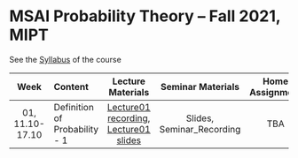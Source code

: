 # MSAI Probability Theory – Fall 2021, MIPT

See the [Syllabus](https://github.com/girafe-ai/msai-probability/blob/master/Syllabus.md) of the course

| Week   | Content                | Lecture Materials | Seminar Materials | Home Assignment | Deadline |
|:------:|:-----------------------|:-------:|:-------:|:-------------------:|:------------------:|
| 01, 11.10-17.10    | Definition of Probability - 1  | [Lecture01 recording](https://youtu.be/m0ACA-pHHhE), [Lecture01 slides](https://github.com/girafe-ai/msai-probability/blob/master/Lecture_Slides/Lecture01/Lecture01.pdf) | Slides, Seminar_Recording | TBA |  TBA |
